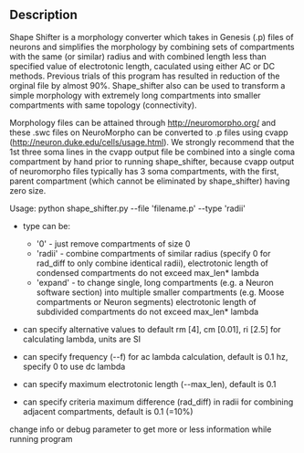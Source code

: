 ## Description

Shape Shifter is a morphology converter which takes in Genesis (.p) files of neurons and simplifies the morphology by combining sets of compartments with the same (or similar) radius and with combined length less than specified value of electrotonic length, caculated using either AC or DC methods. Previous trials of this program has resulted in reduction of the orginal file by almost 90%.  Shape_shifter also can be used to transform a simple morphology with extremely long compartments into smaller compartments with same topology (connectivity).

Morphology files can be attained through http://neuromorpho.org/ and these .swc files on NeuroMorpho can be converted to .p files using cvapp (http://neuron.duke.edu/cells/usage.html). We strongly recommend that the 1st three soma lines in the cvapp output file be combined into a single coma compartment by hand prior to running shape_shifter, because cvapp output of neuromorpho files typically has 3 soma compartments, with the first, parent compartment (which cannot be eliminated by shape_shifter) having zero size.  

Usage: python shape_shifter.py --file 'filename.p' --type 'radii'

+ type can be:

  - '0' - just remove compartments of size 0
  - 'radii' - combine compartments of similar radius (specify 0 for rad_diff to only combine identical radii),
          electrotonic length of condensed compartments do not exceed max_len* lambda 
  - 'expand' - to change single, long compartments (e.g. a Neuron software section) into multiple smaller compartments (e.g. Moose compartments  or Neuron segments)
           electrotonic length of subdivided compartments do not exceed max_len* lambda
           
 + can specify alternative values to default rm [4], cm [0.01], ri [2.5] for calculating lambda, units are SI
 + can specify frequency (--f) for ac lambda calculation, default is 0.1 hz, specify 0 to use dc lambda
 + can specify maximum electrotonic length (--max_len), default is 0.1
 + can specify criteria maximum difference (rad_diff) in radii for combining adjacent compartments, default is 0.1 (=10%)
 
 change info or debug parameter to get more or less information while running program
